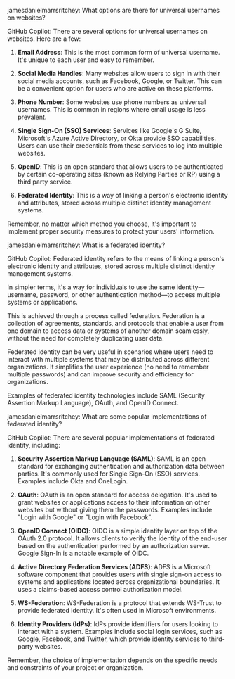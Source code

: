 jamesdanielmarrsritchey: What options are there for universal usernames on websites?

GitHub Copilot: There are several options for universal usernames on websites. Here are a few:

1. **Email Address**: This is the most common form of universal username. It's unique to each user and easy to remember.

2. **Social Media Handles**: Many websites allow users to sign in with their social media accounts, such as Facebook, Google, or Twitter. This can be a convenient option for users who are active on these platforms.

3. **Phone Number**: Some websites use phone numbers as universal usernames. This is common in regions where email usage is less prevalent.

4. **Single Sign-On (SSO) Services**: Services like Google's G Suite, Microsoft's Azure Active Directory, or Okta provide SSO capabilities. Users can use their credentials from these services to log into multiple websites.

5. **OpenID**: This is an open standard that allows users to be authenticated by certain co-operating sites (known as Relying Parties or RP) using a third party service.

6. **Federated Identity**: This is a way of linking a person's electronic identity and attributes, stored across multiple distinct identity management systems.

Remember, no matter which method you choose, it's important to implement proper security measures to protect your users' information.

jamesdanielmarrsritchey: What is a federated identity?

GitHub Copilot: Federated identity refers to the means of linking a person's electronic identity and attributes, stored across multiple distinct identity management systems. 

In simpler terms, it's a way for individuals to use the same identity—username, password, or other authentication method—to access multiple systems or applications. 

This is achieved through a process called federation. Federation is a collection of agreements, standards, and protocols that enable a user from one domain to access data or systems of another domain seamlessly, without the need for completely duplicating user data.

Federated identity can be very useful in scenarios where users need to interact with multiple systems that may be distributed across different organizations. It simplifies the user experience (no need to remember multiple passwords) and can improve security and efficiency for organizations.

Examples of federated identity technologies include SAML (Security Assertion Markup Language), OAuth, and OpenID Connect.

jamesdanielmarrsritchey: What are some popular implementations of federated identity?

GitHub Copilot: There are several popular implementations of federated identity, including:

1. **Security Assertion Markup Language (SAML)**: SAML is an open standard for exchanging authentication and authorization data between parties. It's commonly used for Single Sign-On (SSO) services. Examples include Okta and OneLogin.

2. **OAuth**: OAuth is an open standard for access delegation. It's used to grant websites or applications access to their information on other websites but without giving them the passwords. Examples include "Login with Google" or "Login with Facebook".

3. **OpenID Connect (OIDC)**: OIDC is a simple identity layer on top of the OAuth 2.0 protocol. It allows clients to verify the identity of the end-user based on the authentication performed by an authorization server. Google Sign-In is a notable example of OIDC.

4. **Active Directory Federation Services (ADFS)**: ADFS is a Microsoft software component that provides users with single sign-on access to systems and applications located across organizational boundaries. It uses a claims-based access control authorization model.

5. **WS-Federation**: WS-Federation is a protocol that extends WS-Trust to provide federated identity. It's often used in Microsoft environments.

6. **Identity Providers (IdPs)**: IdPs provide identifiers for users looking to interact with a system. Examples include social login services, such as Google, Facebook, and Twitter, which provide identity services to third-party websites.

Remember, the choice of implementation depends on the specific needs and constraints of your project or organization.